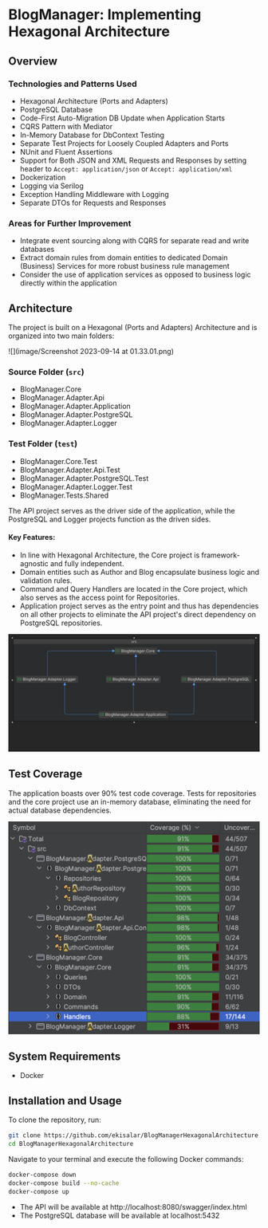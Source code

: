 # BlogManager: Implementing Hexagonal Architecture

## Overview

### Technologies and Patterns Used
- Hexagonal Architecture (Ports and Adapters)
- PostgreSQL Database
- Code-First Auto-Migration DB Update when Application Starts
- CQRS Pattern with Mediator
- In-Memory Database for DbContext Testing
- Separate Test Projects for Loosely Coupled Adapters and Ports
- NUnit and Fluent Assertions
- Support for Both JSON and XML Requests and Responses by setting header to `Accept: application/json` or `Accept: application/xml`
- Dockerization
- Logging via Serilog
- Exception Handling Middleware with Logging
- Separate DTOs for Requests and Responses

### Areas for Further Improvement
- Integrate event sourcing along with CQRS for separate read and write databases
- Extract domain rules from domain entities to dedicated Domain (Business) Services for more robust business rule management
- Consider the use of application services as opposed to business logic directly within the application

## Architecture

The project is built on a Hexagonal (Ports and Adapters) Architecture and is organized into two main folders:

![](image/Screenshot 2023-09-14 at 01.33.01.png)

### Source Folder (`src`)
- BlogManager.Core
- BlogManager.Adapter.Api
- BlogManager.Adapter.Application
- BlogManager.Adapter.PostgreSQL
- BlogManager.Adapter.Logger

### Test Folder (`test`)
- BlogManager.Core.Test
- BlogManager.Adapter.Api.Test
- BlogManager.Adapter.PostgreSQL.Test
- BlogManager.Adapter.Logger.Test
- BlogManager.Tests.Shared

The API project serves as the driver side of the application, while the PostgreSQL and Logger projects function as the driven sides.

#### Key Features:
- In line with Hexagonal Architecture, the Core project is framework-agnostic and fully independent.
- Domain entities such as Author and Blog encapsulate business logic and validation rules.
- Command and Query Handlers are located in the Core project, which also serves as the access point for Repositories.
- Application project serves as the entry point and thus has dependencies on all other projects to eliminate the API project's direct dependency on PostgreSQL repositories.

![ProArchitectureject](./image/BlogManagerHexagonalArchitecture.png)

## Test Coverage

The application boasts over 90% test code coverage. Tests for repositories and the core project use an in-memory database, eliminating the need for actual database dependencies.

![TestCoverage](./image/TestCoverage.png)

## System Requirements

- Docker

## Installation and Usage

To clone the repository, run:

```bash
git clone https://github.com/ekisalar/BlogManagerHexagonalArchitecture
cd BlogManagerHexagonalArchitecture
```

Navigate to your terminal and execute the following Docker commands:

```bash
docker-compose down
docker-compose build --no-cache
docker-compose up
```

- The API will be available at http://localhost:8080/swagger/index.html
- The PostgreSQL database will be available at localhost:5432


